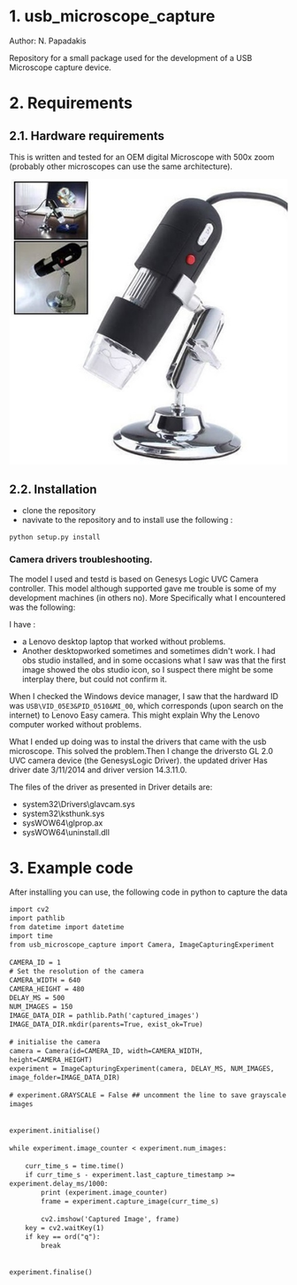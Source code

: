 # 1. usb_microscope_capture

Author: N. Papadakis

Repository for a small package used for the development of  a USB Microscope capture  device.

# 2. Requirements

## 2.1. Hardware requirements

This is written and tested for an OEM digital Microscope with 500x zoom (probably other microscopes can use the same architecture). 

![OEM](OEM-usb-digital-microscope-500x-zoom.jpg)

## 2.2. Installation 

- clone the repository
- navivate to the repository and to install use the following :
```{bash}
python setup.py install
```
### Camera drivers troubleshooting.

The model I used and testd is based on Genesys Logic UVC Camera controller. This model although supported gave me trouble is some of my development machines (in others no). More Specifically what I encountered was the following:

I have :
- a Lenovo desktop laptop that worked without problems.
- Another desktopworked sometimes and sometimes didn't work. I had obs studio installed, and in some occasions what I saw was that the first image showed the obs studio icon, so I suspect there might be some interplay there, but could not confirm it. 

When  I checked the Windows device manager, I saw that the hardward ID was  `USB\VID_05E3&PID_0510&MI_00`, which corresponds (upon search on the internet) to Lenovo Easy camera. This might explain Why the Lenovo computer worked without problems.

What I ended up doing was to instal the drivers that came with the usb microscope. This solved the problem.Then I change the driversto GL 2.0 UVC camera device (the GenesysLogic Driver). the updated driver Has driver date 3/11/2014 and driver version 14.3.11.0.

The files of the driver as presented in Driver details are:
- system32\Drivers\glavcam.sys
- system32\ksthunk.sys
- sysWOW64\glprop.ax
- sysWOW64\uninstall.dll

# 3. Example code


After installing you can use, the following code in python to capture the data

```{python}
import cv2
import pathlib 
from datetime import datetime
import time 
from usb_microscope_capture import Camera, ImageCapturingExperiment

CAMERA_ID = 1
# Set the resolution of the camera
CAMERA_WIDTH = 640
CAMERA_HEIGHT = 480
DELAY_MS = 500
NUM_IMAGES = 150
IMAGE_DATA_DIR = pathlib.Path('captured_images')
IMAGE_DATA_DIR.mkdir(parents=True, exist_ok=True)

# initialise the camera
camera = Camera(id=CAMERA_ID, width=CAMERA_WIDTH, height=CAMERA_HEIGHT)
experiment = ImageCapturingExperiment(camera, DELAY_MS, NUM_IMAGES, image_folder=IMAGE_DATA_DIR)

# experiment.GRAYSCALE = False ## uncomment the line to save grayscale images


experiment.initialise()

while experiment.image_counter < experiment.num_images:
    
    curr_time_s = time.time()
    if curr_time_s - experiment.last_capture_timestamp >= experiment.delay_ms/1000:
        print (experiment.image_counter)
        frame = experiment.capture_image(curr_time_s)
        
        cv2.imshow('Captured Image', frame)        
    key = cv2.waitKey(1)
    if key == ord("q"):
        break
        

experiment.finalise()
```